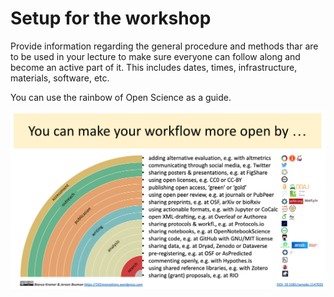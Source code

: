 # Setup for the workshop

Provide information regarding the general procedure and methods thar are
to be used in your lecture to make sure everyone can follow along and
become an active part of it.
This includes dates, times, infrastructure, materials, software, etc.

You can use the rainbow of Open Science as a guide.

![rainbow os](static/rainbow_os.png)
